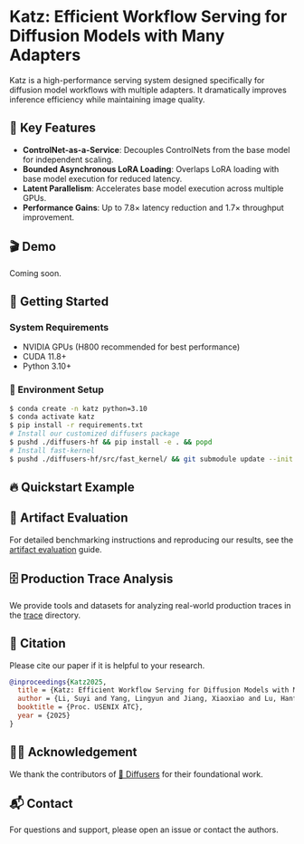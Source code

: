 # Katz: Efficient Workflow Serving for Diffusion Models with Many Adapters

Katz is a high-performance serving system designed specifically for diffusion model workflows with multiple adapters. It dramatically improves inference efficiency while maintaining image quality.

## 🌟 Key Features

- **ControlNet-as-a-Service**: Decouples ControlNets from the base model for independent scaling.
- **Bounded Asynchronous LoRA Loading**: Overlaps LoRA loading with base model execution for reduced latency.
- **Latent Parallelism**: Accelerates base model execution across multiple GPUs.
- **Performance Gains**: Up to $7.8 \times$ latency reduction and $1.7 \times$ throughput improvement.

## 🎬 Demo

Coming soon.

## 🚀 Getting Started

### System Requirements

- NVIDIA GPUs (H800 recommended for best performance)
- CUDA 11.8+
- Python 3.10+

### 🚧 Environment Setup

```bash
$ conda create -n katz python=3.10
$ conda activate katz
$ pip install -r requirements.txt
# Install our customized diffusers package
$ pushd ./diffusers-hf && pip install -e . && popd
# Install fast-kernel
$ pushd ./diffusers-hf/src/fast_kernel/ && git submodule update --init --recursive && pip install . && popd
```

## 🔥 Quickstart Example



## 🔮 Artifact Evaluation

For detailed benchmarking instructions and reproducing our results, see the [artifact evaluation](./artifact_evaluation.md) guide.

## 🗄️ Production Trace Analysis

We provide tools and datasets for analyzing real-world production traces in the [trace](./trace/README.md) directory.

## 📝 Citation

Please cite our paper if it is helpful to your research.

```bibtex
@inproceedings{Katz2025,
  title = {Katz: Efficient Workflow Serving for Diffusion Models with Many Adapters},
  author = {Li, Suyi and Yang, Lingyun and Jiang, Xiaoxiao and Lu, Hanfeng and Di, Zhipeng and Lu, Weiyi and Chen, Jiawei and Liu, Kan and Yu, Yinghao and Lan, Tao and Yang, Guodong and Qu, Lin and Zhang, Liping and Wang, Wei},
  booktitle = {Proc. USENIX ATC},
  year = {2025}
}
```

## 🙏🏻 Acknowledgement

We thank the contributors of [🤗 Diffusers](https://github.com/huggingface/diffusers) for their foundational work. 

## 📬 Contact

For questions and support, please open an issue or contact the authors.
